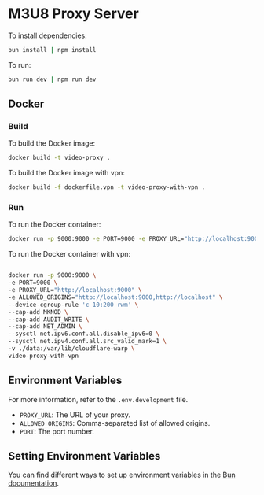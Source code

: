 # M3U8 Proxy Server

To install dependencies:

```bash
bun install | npm install
```

To run:

```bash
bun run dev | npm run dev
```

## Docker

### Build

To build the Docker image:

```bash
docker build -t video-proxy .
```

To build the Docker image with vpn:

```bash
docker build -f dockerfile.vpn -t video-proxy-with-vpn .
```

### Run

To run the Docker container:

```bash
docker run -p 9000:9000 -e PORT=9000 -e PROXY_URL="http://localhost:9000" -e ALLOWED_ORIGINS="http://localhost:9000,http://localhost" video-proxy
```

To run the Docker container with vpn:

```bash

docker run -p 9000:9000 \
-e PORT=9000 \
-e PROXY_URL="http://localhost:9000" \
-e ALLOWED_ORIGINS="http://localhost:9000,http://localhost" \
--device-cgroup-rule 'c 10:200 rwm' \
--cap-add MKNOD \
--cap-add AUDIT_WRITE \
--cap-add NET_ADMIN \
--sysctl net.ipv6.conf.all.disable_ipv6=0 \
--sysctl net.ipv4.conf.all.src_valid_mark=1 \
-v ./data:/var/lib/cloudflare-warp \
video-proxy-with-vpn
```

## Environment Variables

For more information, refer to the `.env.development` file.

-   `PROXY_URL`: The URL of your proxy.
-   `ALLOWED_ORIGINS`: Comma-separated list of allowed origins.
-   `PORT`: The port number.

## Setting Environment Variables

You can find different ways to set up environment variables in the [Bun documentation](https://bun.sh/docs/runtime/env#setting-environment-variables).
